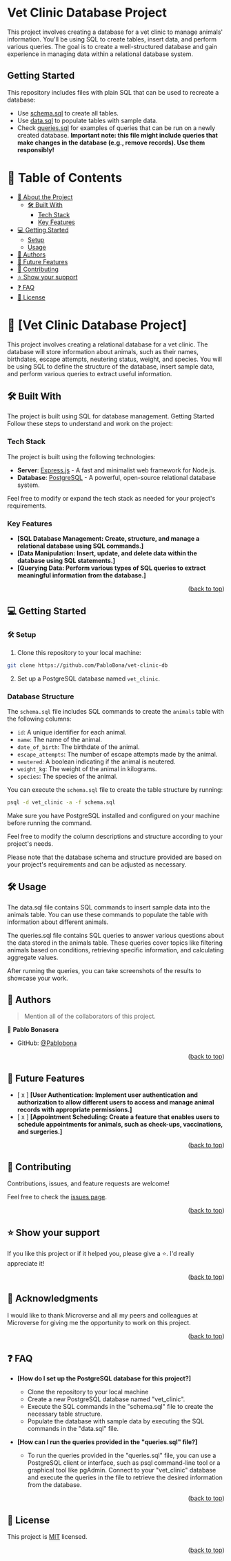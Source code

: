 <h1>Vet Clinic Database Project</h1>
This project involves creating a database for a vet clinic to manage animals' information. You'll be using SQL to create tables, insert data, and perform various queries. The goal is to create a well-structured database and gain experience in managing data within a relational database system.


## Getting Started

This repository includes files with plain SQL that can be used to recreate a database:

- Use [schema.sql](./schema.sql) to create all tables.
- Use [data.sql](./data.sql) to populate tables with sample data.
- Check [queries.sql](./queries.sql) for examples of queries that can be run on a newly created database. **Important note: this file might include queries that make changes in the database (e.g., remove records). Use them responsibly!**

<a name="readme-top"></a>

<!--
HOW TO USE:
This is an example of how you may give instructions on setting up your project locally.

Modify this file to match your project and remove sections that don't apply.

REQUIRED SECTIONS:
- Table of Contents
- About the Project
  - Built With
  - Live Demo
- Getting Started
- Authors
- Future Features
- Contributing
- Show your support
- Acknowledgements
- License

After you're finished please remove all the comments and instructions!
-->


<!-- TABLE OF CONTENTS -->

# 📗 Table of Contents

- [📖 About the Project](#about-project)
  - [🛠 Built With](#built-with)
    - [Tech Stack](#tech-stack)
    - [Key Features](#key-features)
- [💻 Getting Started](#getting-started)
  - [Setup](#setup)
  - [Usage](#usage)
- [👥 Authors](#authors)
- [🔭 Future Features](#future-features)
- [🤝 Contributing](#contributing)
- [⭐️ Show your support](#support)
- [❓ FAQ](#faq)
- [📝 License](#license)

<!-- PROJECT DESCRIPTION -->

# 📖 [Vet Clinic Database Project] <a name="about-project"></a>

This project involves creating a relational database for a vet clinic. The database will store information about animals, such as their names, birthdates, escape attempts, neutering status, weight, and species. You will be using SQL to define the structure of the database, insert sample data, and perform various queries to extract useful information.


## 🛠 Built With <a name="built-with"></a>
The project is built using SQL for database management.
Getting Started
Follow these steps to understand and work on the project:


### Tech Stack <a name="tech-stack"></a>

The project is built using the following technologies:

- **Server**: [Express.js](https://expressjs.com/) - A fast and minimalist web framework for Node.js.
- **Database**: [PostgreSQL](https://www.postgresql.org/) - A powerful, open-source relational database system.

Feel free to modify or expand the tech stack as needed for your project's requirements.


### Key Features <a name="key-features"></a>

- **[SQL Database Management: Create, structure, and manage a relational database using SQL commands.]**
- **[Data Manipulation: Insert, update, and delete data within the database using SQL statements.]**
- **[Querying Data: Perform various types of SQL queries to extract meaningful information from the database.]**

<p align="right">(<a href="#readme-top">back to top</a>)</p>

<!-- GETTING STARTED -->

## 💻 Getting Started <a name="getting-started"></a>

### 🛠 Setup <a name="setup"></a>

1. Clone this repository to your local machine:

```bash
git clone https://github.com/PabloBona/vet-clinic-db
```

2. Set up a PostgreSQL database named `vet_clinic`.

### Database Structure

The `schema.sql` file includes SQL commands to create the `animals` table with the following columns:

- `id`: A unique identifier for each animal.
- `name`: The name of the animal.
- `date_of_birth`: The birthdate of the animal.
- `escape_attempts`: The number of escape attempts made by the animal.
- `neutered`: A boolean indicating if the animal is neutered.
- `weight_kg`: The weight of the animal in kilograms.
- `species`: The species of the animal.

You can execute the `schema.sql` file to create the table structure by running:

```bash
psql -d vet_clinic -a -f schema.sql
```

Make sure you have PostgreSQL installed and configured on your machine before running the command.

Feel free to modify the column descriptions and structure according to your project's needs.

Please note that the database schema and structure provided are based on your project's requirements and can be adjusted as necessary.

## 🛠 Usage <a name="usage"></a>
The data.sql file contains SQL commands to insert sample data into the animals table. You can use these commands to populate the table with information about different animals.

The queries.sql file contains SQL queries to answer various questions about the data stored in the animals table. These queries cover topics like filtering animals based on conditions, retrieving specific information, and calculating aggregate values.

After running the queries, you can take screenshots of the results to showcase your work.

<!-- AUTHORS -->

## 👥 Authors <a name="authors"></a>

> Mention all of the collaborators of this project.

👤 **Pablo Bonasera**

- GitHub: [@Pablobona](https://github.com/PabloBona)


<p align="right">(<a href="#readme-top">back to top</a>)</p>

<!-- FUTURE FEATURES -->

## 🔭 Future Features <a name="future-features"></a>

 

- [ x ] **[User Authentication: Implement user authentication and authorization to allow different users to access and manage animal records with appropriate permissions.]**
- [ x ] **[Appointment Scheduling: Create a feature that enables users to schedule appointments for animals, such as check-ups, vaccinations, and surgeries.]**

<p align="right">(<a href="#readme-top">back to top</a>)</p>

<!-- CONTRIBUTING -->

## 🤝 Contributing <a name="contributing"></a>

Contributions, issues, and feature requests are welcome!

Feel free to check the [issues page](../../issues/).

<p align="right">(<a href="#readme-top">back to top</a>)</p>

<!-- SUPPORT -->

## ⭐️ Show your support <a name="support"></a>

 

If you like this project or if it helped you, please give a ⭐️. I'd really appreciate it!

<p align="right">(<a href="#readme-top">back to top</a>)</p>

<!-- ACKNOWLEDGEMENTS -->

## 🙏 Acknowledgments <a name="acknowledgements"></a>

 

I would like to thank Microverse and all my peers and colleagues at Microverse for giving me the opportunity to work on this project.

<p align="right">(<a href="#readme-top">back to top</a>)</p>

<!-- FAQ (optional) -->

## ❓ FAQ <a name="faq"></a>

- **[How do I set up the PostgreSQL database for this project?]**

  - Clone the repository to your local machine
  - Create a new PostgreSQL database named "vet_clinic".
  - Execute the SQL commands in the "schema.sql" file to create the necessary table structure.
  - Populate the database with sample data by executing the SQL commands in the "data.sql" file.

- **[How can I run the queries provided in the "queries.sql" file?]**

  - To run the queries provided in the "queries.sql" file, you can use a PostgreSQL client or interface, such as psql command-line tool or a graphical tool like pgAdmin. Connect to your "vet_clinic" database and execute the queries in the file to retrieve the desired information from the database.


<p align="right">(<a href="#readme-top">back to top</a>)</p>

<!-- LICENSE -->

## 📝 License <a name="license"></a>

This project is [MIT](MIT.md) licensed.

<p align="right">(<a href="#readme-top">back to top</a>)</p>
